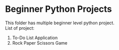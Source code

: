 # Beginner Python Projects
This folder has multiple beginner level python project.
<br>List of project:
<ol>
<li>To-Do List Application</li>
<li>Rock Paper Scissors Game</li>
</ol>
